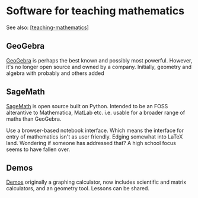 # Software for teaching mathematics

See also: [[teaching-mathematics]]

## GeoGebra

[GeoGebra](https://www.geogebra.org/about) is perhaps the best known and possibly most powerful. However, it's no longer open source and owned by a company. Initially, geometry and algebra with probably and others added

## SageMath

[SageMath](https://www.sagemath.org/) is open source built on Python. Intended to be an FOSS alterantive to Mathematica, MatLab etc. i.e. usable for a broader range of maths than GeoGebra.

Use a browser-based notebook interface. Which means the interface for entry of mathematics isn't as user friendly. Edging somewhat into LaTeX land. Wondering if someone has addressed that? A high school focus seems to have fallen over.

## Demos

[Demos](https://www.desmos.com/) originally a graphing calculator, now includes scientific and matrix calculators, and an geometry tool. Lessons can be shared.

[//begin]: # "Autogenerated link references for markdown compatibility"
[teaching-mathematics]: teaching-mathematics "Teaching Mathematics"
[//end]: # "Autogenerated link references"
